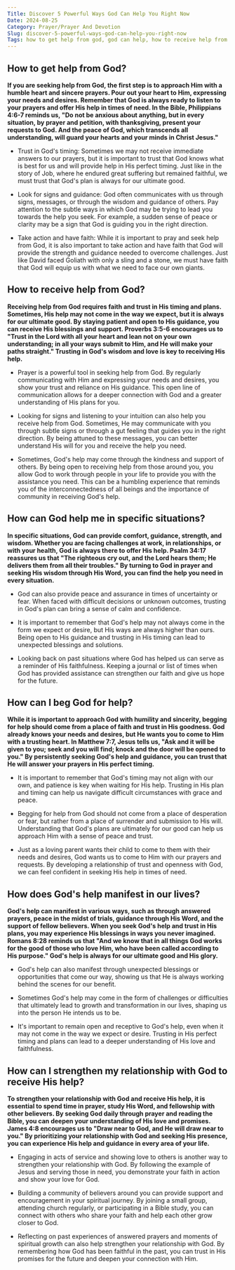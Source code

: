 ```yaml
---
Title: Discover 5 Powerful Ways God Can Help You Right Now
Date: 2024-08-25
Category: Prayer/Prayer And Devotion
Slug: discover-5-powerful-ways-god-can-help-you-right-now
Tags: how to get help from god, god can help, how to receive help from god, begging god for help, prayer, prayer and devotion
---
```

## How to get help from God?

**If you are seeking help from God, the first step is to approach Him with a humble heart and sincere prayers. Pour out your heart to Him, expressing your needs and desires. Remember that God is always ready to listen to your prayers and offer His help in times of need. In the Bible, Philippians 4:6-7 reminds us, "Do not be anxious about anything, but in every situation, by prayer and petition, with thanksgiving, present your requests to God. And the peace of God, which transcends all understanding, will guard your hearts and your minds in Christ Jesus."**

- Trust in God's timing: Sometimes we may not receive immediate answers to our prayers, but it is important to trust that God knows what is best for us and will provide help in His perfect timing. Just like in the story of Job, where he endured great suffering but remained faithful, we must trust that God's plan is always for our ultimate good.
  
- Look for signs and guidance: God often communicates with us through signs, messages, or through the wisdom and guidance of others. Pay attention to the subtle ways in which God may be trying to lead you towards the help you seek. For example, a sudden sense of peace or clarity may be a sign that God is guiding you in the right direction.

- Take action and have faith: While it is important to pray and seek help from God, it is also important to take action and have faith that God will provide the strength and guidance needed to overcome challenges. Just like David faced Goliath with only a sling and a stone, we must have faith that God will equip us with what we need to face our own giants.


## How to receive help from God?

**Receiving help from God requires faith and trust in His timing and plans. Sometimes, His help may not come in the way we expect, but it is always for our ultimate good. By staying patient and open to His guidance, you can receive His blessings and support. Proverbs 3:5-6 encourages us to "Trust in the Lord with all your heart and lean not on your own understanding; in all your ways submit to Him, and He will make your paths straight." Trusting in God's wisdom and love is key to receiving His help.**

- Prayer is a powerful tool in seeking help from God. By regularly communicating with Him and expressing your needs and desires, you show your trust and reliance on His guidance. This open line of communication allows for a deeper connection with God and a greater understanding of His plans for you.

- Looking for signs and listening to your intuition can also help you receive help from God. Sometimes, He may communicate with you through subtle signs or through a gut feeling that guides you in the right direction. By being attuned to these messages, you can better understand His will for you and receive the help you need.

- Sometimes, God's help may come through the kindness and support of others. By being open to receiving help from those around you, you allow God to work through people in your life to provide you with the assistance you need. This can be a humbling experience that reminds you of the interconnectedness of all beings and the importance of community in receiving God's help.


## How can God help me in specific situations?

**In specific situations, God can provide comfort, guidance, strength, and wisdom. Whether you are facing challenges at work, in relationships, or with your health, God is always there to offer His help. Psalm 34:17 reassures us that "The righteous cry out, and the Lord hears them; He delivers them from all their troubles." By turning to God in prayer and seeking His wisdom through His Word, you can find the help you need in every situation.**

- God can also provide peace and assurance in times of uncertainty or fear. When faced with difficult decisions or unknown outcomes, trusting in God's plan can bring a sense of calm and confidence.
  
- It is important to remember that God's help may not always come in the form we expect or desire, but His ways are always higher than ours. Being open to His guidance and trusting in His timing can lead to unexpected blessings and solutions.
  
- Looking back on past situations where God has helped us can serve as a reminder of His faithfulness. Keeping a journal or list of times when God has provided assistance can strengthen our faith and give us hope for the future.


## How can I beg God for help?

**While it is important to approach God with humility and sincerity, begging for help should come from a place of faith and trust in His goodness. God already knows your needs and desires, but He wants you to come to Him with a trusting heart. In Matthew 7:7, Jesus tells us, "Ask and it will be given to you; seek and you will find; knock and the door will be opened to you." By persistently seeking God's help and guidance, you can trust that He will answer your prayers in His perfect timing.**

- It is important to remember that God's timing may not align with our own, and patience is key when waiting for His help. Trusting in His plan and timing can help us navigate difficult circumstances with grace and peace.

- Begging for help from God should not come from a place of desperation or fear, but rather from a place of surrender and submission to His will. Understanding that God's plans are ultimately for our good can help us approach Him with a sense of peace and trust.

- Just as a loving parent wants their child to come to them with their needs and desires, God wants us to come to Him with our prayers and requests. By developing a relationship of trust and openness with God, we can feel confident in seeking His help in times of need.


## How does God's help manifest in our lives?

**God's help can manifest in various ways, such as through answered prayers, peace in the midst of trials, guidance through His Word, and the support of fellow believers. When you seek God's help and trust in His plans, you may experience His blessings in ways you never imagined. Romans 8:28 reminds us that "And we know that in all things God works for the good of those who love Him, who have been called according to His purpose." God's help is always for our ultimate good and His glory.**

- God's help can also manifest through unexpected blessings or opportunities that come our way, showing us that He is always working behind the scenes for our benefit.
  
- Sometimes God's help may come in the form of challenges or difficulties that ultimately lead to growth and transformation in our lives, shaping us into the person He intends us to be.
  
- It's important to remain open and receptive to God's help, even when it may not come in the way we expect or desire. Trusting in His perfect timing and plans can lead to a deeper understanding of His love and faithfulness.


## How can I strengthen my relationship with God to receive His help?

**To strengthen your relationship with God and receive His help, it is essential to spend time in prayer, study His Word, and fellowship with other believers. By seeking God daily through prayer and reading the Bible, you can deepen your understanding of His love and promises. James 4:8 encourages us to "Draw near to God, and He will draw near to you." By prioritizing your relationship with God and seeking His presence, you can experience His help and guidance in every area of your life.**

- Engaging in acts of service and showing love to others is another way to strengthen your relationship with God. By following the example of Jesus and serving those in need, you demonstrate your faith in action and show your love for God.
  
- Building a community of believers around you can provide support and encouragement in your spiritual journey. By joining a small group, attending church regularly, or participating in a Bible study, you can connect with others who share your faith and help each other grow closer to God.

- Reflecting on past experiences of answered prayers and moments of spiritual growth can also help strengthen your relationship with God. By remembering how God has been faithful in the past, you can trust in His promises for the future and deepen your connection with Him.
